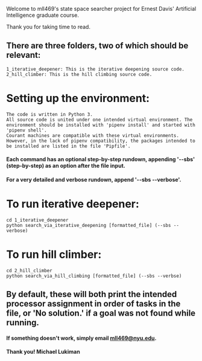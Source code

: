Welcome to mll469's state space searcher project for Ernest Davis' Artificial Intelligence graduate course.

Thank you for taking time to read. 

## There are three folders, two of which should be relevant:
    1_iterative_deepener: This is the iterative deepening source code.
    2_hill_climber: This is the hill climbing source code. 

# Setting up the environment:
    The code is written in Python 3.
    All source code is united under one intended virtual environment. The environment should be installed with 'pipenv install' and started with 'pipenv shell'.
    Courant machines are compatible with these virtual environments. 
    However, in the lack of pipenv compatibility, the packages intended to be installed are listed in the file 'Pipfile'.

#### Each command has an optional step-by-step rundown, appending '--sbs' (step-by-step) as an option after the file input.
#### For a very detailed and verbose rundown, append '--sbs --verbose'.

# To run iterative deepener:
    cd 1_iterative_deepener
    python search_via_iterative_deepening [formatted_file] (--sbs --verbose)

# To run hill climber:
    cd 2_hill_climber
    python search_via_hill_climbing [formatted_file] (--sbs --verbse)

## By default, these will both print the intended processor assignment in order of tasks in the file, or 'No solution.' if a goal was not found while running. 

#### If something doesn't work, simply email mll469@nyu.edu.
#### Thank you! Michael Lukiman